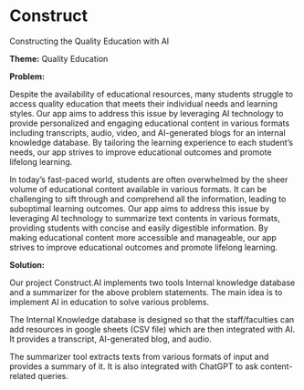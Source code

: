 # Construct
Constructing the Quality Education with AI

**Theme:** Quality Education

**Problem:**

Despite the availability of educational resources, many students struggle to access quality education that meets their individual needs and learning styles. Our app aims to address this issue by leveraging AI technology to provide personalized and engaging educational content in various formats including transcripts, audio, video, and AI-generated blogs for an internal knowledge database. By tailoring the learning experience to each student’s needs, our app strives to improve educational outcomes and promote lifelong learning.

In today’s fast-paced world, students are often overwhelmed by the sheer volume of educational content available in various formats. It can be challenging to sift through and comprehend all the information, leading to suboptimal learning outcomes. Our app aims to address this issue by leveraging AI technology to summarize text contents in various formats, providing students with concise and easily digestible information. By making educational content more accessible and manageable, our app strives to improve educational outcomes and promote lifelong learning.

**Solution:**

Our project Construct.AI implements two tools Internal knowledge database and a summarizer for the above problem statements. The main idea is to implement AI in education to solve various problems.

The Internal Knowledge database is designed so that the staff/faculties can add resources in google sheets (CSV file) which are then integrated with AI. It provides a transcript, AI-generated blog, and audio.

The summarizer tool extracts texts from various formats of input and provides a summary of it. It is also integrated with ChatGPT to ask content-related queries.